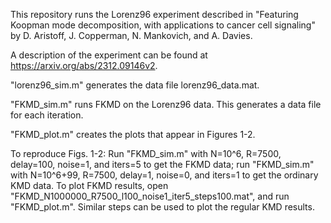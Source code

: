 This repository runs the Lorenz96 experiment described in "Featuring Koopman mode decomposition, with applications to cancer cell signaling" by D. Aristoff, J. Copperman, N. Mankovich, and A. Davies. 

A description of the experiment can be found at https://arxiv.org/abs/2312.09146v2.

"lorenz96_sim.m" generates the data file lorenz96_data.mat.

"FKMD_sim.m" runs FKMD on the Lorenz96 data. This generates a data file for each iteration.

"FKMD_plot.m" creates the plots that appear in Figures 1-2.

To reproduce Figs. 1-2: Run "FKMD_sim.m" with N=10^6, R=7500, delay=100, noise=1, and iters=5 to get the FKMD data; run "FKMD_sim.m" with N=10^6+99, R=7500, delay=1, noise=0, and iters=1 to get the ordinary KMD data. To plot FKMD results, open "FKMD_N1000000_R7500_l100_noise1_iter5_steps100.mat", and run "FKMD_plot.m". Similar steps can be used to plot the regular KMD results.
